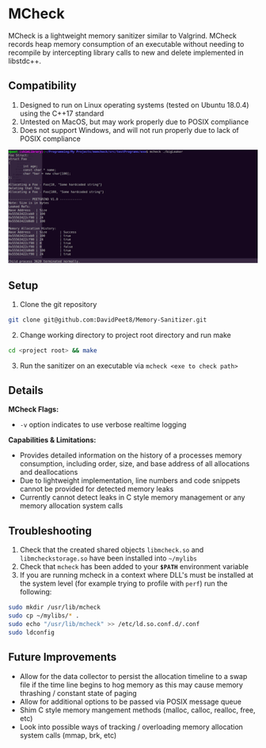 


# MCheck
MCheck is a lightweight memory sanitizer similar to Valgrind. MCheck records heap memory consumption of an executable without needing to recompile by intercepting library calls to new and delete implemented in libstdc++. 

## Compatibility
1) Designed to run on Linux operating systems (tested on Ubuntu 18.0.4) using the C++17 standard
2) Untested on MacOS, but may work properly due to POSIX compliance
3) Does not support Windows, and will not run properly due to lack of POSIX compliance

![screenshot](img/mcheck.png "Leak check")

## Setup
1) Clone the git repository 
```bash 
git clone git@github.com:DavidPeet8/Memory-Sanitizer.git
```
2) Change working directory to project root directory and run make 
```bash
cd <project root> && make
```
3) Run the sanitizer on an executable via `mcheck <exe to check path>`

## Details
**MCheck Flags:**
- `-v` option indicates to use verbose realtime logging

**Capabilities & Limitations:**
- Provides detailed information on the history of a processes memory consumption, including order, size, and base address of all allocations and deallocations
- Due to lightweight implementation, line numbers and code snippets cannot be provided for detected memory leaks
- Currently cannot detect leaks in C style memory management or any memory allocation system calls

## Troubleshooting
1) Check that the created shared objects `libmcheck.so` and `libmcheckstorage.so` have been installed into `~/mylibs`
2) Check that  `mcheck` has been added to your **`$PATH`** environment variable
3) If you are running mcheck in a context where DLL's must be installed at the system level (for example trying to profile with `perf`) run the following:
```bash
sudo mkdir /usr/lib/mcheck
sudo cp ~/mylibs/* .
sudo echo "/usr/lib/mcheck" >> /etc/ld.so.conf.d/.conf
sudo ldconfig  
```

## Future Improvements
- Allow for the data collector to persist the allocation timeline to a swap file if the time line begins to hog memory as this may cause memory thrashing / constant state of paging
- Allow for additional options to be passed via POSIX message queue
- Shim C style memory mangement methods (malloc, calloc, realloc, free, etc)
- Look into possible ways of tracking / overloading memory allocation system calls (mmap, brk, etc)

